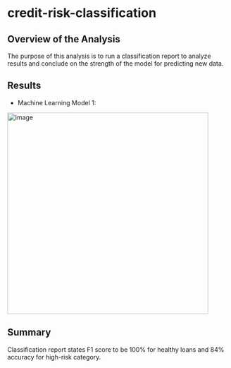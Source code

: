 # credit-risk-classification

## Overview of the Analysis

The purpose of this analysis is to run a classification report to analyze results and conclude on the strength of the model for predicting new data.

## Results
- Machine Learning Model 1:
<img width="456" alt="image" src="https://user-images.githubusercontent.com/62813833/230694737-dd2dc84f-4b40-40bb-8b4e-b0438a18dd1a.png">


## Summary

Classification report states F1 score to be 100% for healthy loans and 84% accuracy for high-risk category.
